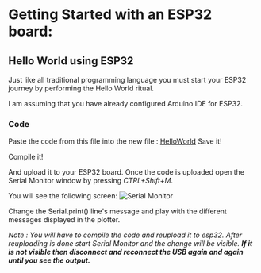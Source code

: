 # Getting Started with an ESP32 board:

## Hello World using ESP32

Just like all traditional programming language you must start your ESP32 journey by performing the Hello World ritual. 

I am assuming that you have already configured Arduino IDE for ESP32. 

### Code

Paste the code from this  file into the new file : [HelloWorld](https://github.com/ShandilyaSolutions/ESP32-for-dummies/blob/main/hello_world.ino)
 Save it!
 
 Compile it!

 And upload it to your ESP32 board. Once the code is uploaded open the Serial Monitor window by pressing *CTRL+Shift+M*. 

You will see the following screen: ![Serial Monitor](https://makeabilitylab.github.io/physcomp/arduino/assets/images/SerialPrintHelloWorld_SerialMonitor.png)

Change the Serial.print() line's message and play with the different messages displayed in the plotter.

*Note : You will have to compile the code and reupload it to esp32. After reuploading is done start Serial Monitor and the change will be visible. **If it is not visible then disconnect and reconnect the USB again and again until you see the output.*** 
